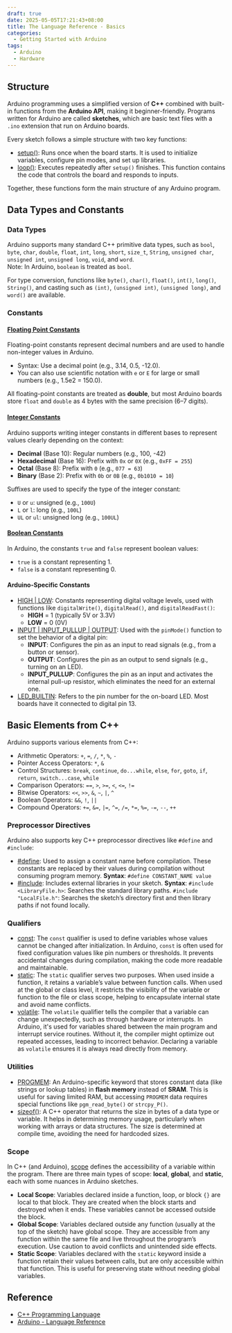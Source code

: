 ```yaml
---
draft: true
date: 2025-05-05T17:21:43+08:00
title: The Language Reference - Basics
categories: 
  - Getting Started with Arduino
tags:
  - Arduino
  - Hardware 
---
```

## Structure
Arduino programming uses a simplified version of **C++** combined with built-in functions from the **Arduino API**, making it beginner-friendly. Programs written for Arduino are called **sketches**, which are basic text files with a `.ino` extension that run on Arduino boards.

Every sketch follows a simple structure with two key functions:
* [setup()](https://docs.arduino.cc/language-reference/en/structure/sketch/setup/): Runs once when the board starts. It is used to initialize variables, configure pin modes, and set up libraries.
* [loop()](https://docs.arduino.cc/language-reference/en/structure/sketch/loop/): Executes repeatedly after `setup()` finishes. This function contains the code that controls the board and responds to inputs.

Together, these functions form the main structure of any Arduino program.

## Data Types and Constants

### Data Types
Arduino supports many standard C++ primitive data types, such as `bool`, `byte`, `char`, `double`, `float`, `int`, `long`, `short`, `size_t`, `String`, `unsigned char`, `unsigned int`, `unsigned long`, `void`, and `word`.  
Note: In Arduino, `boolean` is treated as `bool`.

For type conversion, functions like `byte()`, `char()`, `float()`, `int()`, `long()`, `String()`, and casting such as `(int)`, `(unsigned int)`, `(unsigned long)`, and `word()` are available.

### Constants

#### [Floating Point Constants](https://docs.arduino.cc/language-reference/en/variables/constants/floatingPointConstants/)
Floating-point constants represent decimal numbers and are used to handle non-integer values in Arduino.
* Syntax: Use a decimal point (e.g., 3.14, 0.5, -12.0).
* You can also use scientific notation with `e` or `E` for large or small numbers (e.g., 1.5e2 = 150.0).

All floating-point constants are treated as **double**, but most Arduino boards store `float` and `double` as 4 bytes with the same precision (6–7 digits).

#### [Integer Constants](https://docs.arduino.cc/language-reference/en/variables/constants/integerConstants/)
Arduino supports writing integer constants in different bases to represent values clearly depending on the context:
* **Decimal** (Base 10): Regular numbers (e.g., 100, -42)
* **Hexadecimal** (Base 16): Prefix with `0x` or `0X` (e.g., `0xFF = 255`)
* **Octal** (Base 8): Prefix with `0` (e.g., `077 = 63`)
* **Binary** (Base 2): Prefix with `0b` or `0B` (e.g., `0b1010 = 10`)

Suffixes are used to specify the type of the integer constant:
* `U` or `u`: unsigned (e.g., `100U`)
* `L` or `l`: long (e.g., `100L`)
* `UL` or `ul`: unsigned long (e.g., `100UL`)

#### [Boolean Constants](https://docs.arduino.cc/language-reference/en/variables/constants/trueFalse/)
In Arduino, the constants `true` and `false` represent boolean values:
* `true` is a constant representing 1.
* `false` is a constant representing 0.

#### Arduino-Specific Constants
* [HIGH | LOW](https://docs.arduino.cc/language-reference/en/variables/constants/highLow): Constants representing digital voltage levels, used with functions like `digitalWrite()`, `digitalRead()`, and `digitalReadFast()`:
  * **HIGH** = 1 (typically 5V or 3.3V)
  * **LOW** = 0 (0V)
* [INPUT | INPUT_PULLUP | OUTPUT](https://docs.arduino.cc/language-reference/en/variables/constants/inputOutputPullup/): Used with the `pinMode()` function to set the behavior of a digital pin:
  * **INPUT**: Configures the pin as an input to read signals (e.g., from a button or sensor).
  * **OUTPUT**: Configures the pin as an output to send signals (e.g., turning on an LED).
  * **INPUT_PULLUP**: Configures the pin as an input and activates the internal pull-up resistor, which eliminates the need for an external one.
* [LED_BUILTIN](https://docs.arduino.cc/language-reference/en/variables/constants/ledbuiltin/): Refers to the pin number for the on-board LED. Most boards have it connected to digital pin 13.

## Basic Elements from C++
Arduino supports various elements from C++:
* Arithmetic Operators: `+`, `=`, `/`, `*`, `%`, `-`
* Pointer Access Operators: `*`, `&`
* Control Structures: `break`, `continue`, `do...while`, `else`, `for`, `goto`, `if`, `return`, `switch...case`, `while`
* Comparison Operators: `==`, `>`, `>=`, `<`, `<=`, `!=`
* Bitwise Operators: `<<`, `>>`, `&`, `~`, `|`, `^`
* Boolean Operators: `&&`, `!`, `||`
* Compound Operators: `+=`, `&=`, `|=`, `^=`, `/=`, `*=`, `%=`, `-=`, `--`, `++`

### Preprocessor Directives
Arduino also supports key C++ preprocessor directives like `#define` and `#include`:

* [#define](https://docs.arduino.cc/language-reference/en/structure/further-syntax/define/): Used to assign a constant name before compilation. These constants are replaced by their values during compilation without consuming program memory.
  **Syntax**: `#define CONSTANT_NAME value`
* [#include](https://docs.arduino.cc/language-reference/en/structure/further-syntax/include/): Includes external libraries in your sketch.
  **Syntax**: 
  `#include <LibraryFile.h>`: Searches the standard library paths.
  `#include "LocalFile.h"`: Searches the sketch’s directory first and then library paths if not found locally.

### Qualifiers

* [const](https://docs.arduino.cc/language-reference/en/variables/variable-scope-qualifiers/const/): 
  The `const` qualifier is used to define variables whose values cannot be changed after initialization. In Arduino, `const` is often used for fixed configuration values like pin numbers or thresholds. It prevents accidental changes during compilation, making the code more readable and maintainable.
* [static](https://docs.arduino.cc/language-reference/en/variables/variable-scope-qualifiers/static/):
  The `static` qualifier serves two purposes. When used inside a function, it retains a variable’s value between function calls. When used at the global or class level, it restricts the visibility of the variable or function to the file or class scope, helping to encapsulate internal state and avoid name conflicts.
* [volatile](https://docs.arduino.cc/language-reference/en/variables/variable-scope-qualifiers/volatile/): 
  The `volatile` qualifier tells the compiler that a variable can change unexpectedly, such as through hardware or interrupts. In Arduino, it's used for variables shared between the main program and interrupt service routines. Without it, the compiler might optimize out repeated accesses, leading to incorrect behavior. Declaring a variable as `volatile` ensures it is always read directly from memory.

### Utilities

* [PROGMEM](https://docs.arduino.cc/language-reference/en/variables/utilities/PROGMEM/): An Arduino-specific keyword that stores constant data (like strings or lookup tables) in **flash memory** instead of **SRAM**. This is useful for saving limited RAM, but accessing `PROGMEM` data requires special functions like `pgm_read_byte()` or `strcpy_P()`.
* [sizeof()](https://docs.arduino.cc/language-reference/en/variables/utilities/sizeof/): A C++ operator that returns the size in bytes of a data type or variable. It helps in determining memory usage, particularly when working with arrays or data structures. The size is determined at compile time, avoiding the need for hardcoded sizes.

### Scope
In C++ (and Arduino), [scope](https://docs.arduino.cc/language-reference/en/variables/variable-scope-qualifiers/scope/) defines the accessibility of a variable within the program. There are three main types of scope: **local**, **global**, and **static**, each with some nuances in Arduino sketches.
* **Local Scope**: Variables declared inside a function, loop, or block `{}` are local to that block. They are created when the block starts and destroyed when it ends. These variables cannot be accessed outside the block.
* **Global Scope**: Variables declared outside any function (usually at the top of the sketch) have global scope. They are accessible from any function within the same file and live throughout the program’s execution. Use caution to avoid conflicts and unintended side effects.
* **Static Scope**: Variables declared with the `static` keyword inside a function retain their values between calls, but are only accessible within that function. This is useful for preserving state without needing global variables.

## Reference
* [C++ Programming Language](https://www.amazon.sg/dp/0321563840?ref=ppx_yo2ov_dt_b_fed_asin_title) 
* [Arduino - Language Reference](https://docs.arduino.cc/language-reference/#structure)

